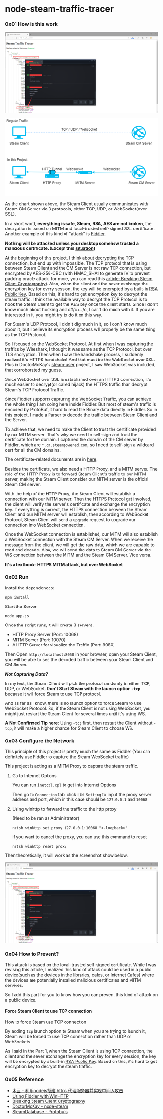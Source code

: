 # node-steam-traffic-tracer

### 0x01 How is this work

![Screnshot](/document/screenshot.png)

![how-this-work](/document/how-this-work-chart.png)

As the chart shown above, the Steam Client usually communicates with
Steam CM Server via 3 protocols, either TCP, UDP, or WebSocket(over SSL).

In a short word, **everything is safe, Steam, RSA, AES are not broken**,
the decryption is based on MITM and local-trusted self-signed SSL certificate.
Another example of this kind of "attack" is [Fiddler](https://www.telerik.com/fiddler).

**Nothing will be attacked unless your desktop somehow trusted a malicious certificate. (Except this [situation](#0x04-how-to-prevent))**

At the beginning of this project, I think about decrypting the TCP connection,
but end up with impossible. The TCP protocol that is using between Steam Client
and the CM Server is not raw TCP connection, but encrypted by AES-256-CBC
(with HMAC_SHA1 to generate IV to prevent padding oracle attack,
for more, you can read this [article: Breaking Steam Client Cryptography](https://steamdb.info/blog/breaking-steam-client-cryptography/)).
Also, when the client and the sever exchange the encryption key for every session, 
the key will be encrypted by a built-in [RSA Public Key](https://github.com/seishun/node-steam-crypto/issues/3).
Based on this, it's hard to get encryption key to decrypt the steam traffic.
I think the available way to decrypt the TCP Protocol is to hook the Steam
Client to get the AES key once the client starts. Since I don't know much about
hooking and c#/c++/c, I can't do much with it. If you are interested in it, you
might try to do it on this way. 

For Steam's UDP Protocol, I didn't dig much in it, so I don't know much about it,
but I believe its encryption process will properly be the same thing as the TCP
Protocol.

So I focused on the WebSocket Protocol. At first when I was capturing the traffics
by Wireshark, I thought it was same as the TCP Protocol, but over TLS encryption.
Then when I saw the handshake process, I suddenly realized it's HTTPS handshake!
And that must be the WebSocket over SSL. Plus in DoctorMcKay's [steam-user](https://github.com/DoctorMcKay/node-steam-user)
project, I saw WebSocket was included, that corroborated my guess.

Since WebSocket over SSL is established over an HTTPS connection, it's much easier
to decrypt(or called hijack) the HTTPS traffic than decrypt Steam's TCP Protocol Traffic.

Since Fiddler supports capturing the WebSocket Traffic, you can achieve the whole thing
I am doing here inside Fiddler. But most of steam's traffic is encoded by ProtoBuf, it hard
to read the Binary data directly in Fiddler. So in this project, I made a Parser to decode
the traffic between Steam Client and the Server.

To achieve that, we need to make the Client to trust the certificate provided by our
MITM server. That's why we need to self-sign and trust the certificate for the domain.
I captured the domain of the CM server by Fiddler, which are `*.cm.steampowered.com`, so I
need to self-sign a wildcard cert for all the CM domains.

The certificate-related documents are in [here](https://github.com/Y2Nk4/node-steam-client-traffic-tracer/tree/master/cert).

Besides the certificate, we also need a HTTP Proxy, and a MITM server. The role of the 
HTTP Proxy is to forward Steam Client's traffic to our MITM server, making the Steam Client
consider our MITM server is the official Steam CM server.

With the help of the HTTP Proxy, the Steam Client will establish a connection with our
MITM server. Then the HTTPS Protocol get involved, the client will verify the server's
certificate and exchange the encryption key. If everything is correct, the HTTPS connection
between the Steam Client and our MITM server will establish, then according to WebSocket 
Protocol, Steam Client will send a `upgrade` request to upgrade our connection into WebSocket connection.

Once the WebSocket connection is established, our MITM will also establish a WebSocket connection
with the Steam CM Server. When we receive the message from the client, we will get the raw data, which
we are capable to read and decode. Also, we will send the data to Steam CM Server via the WS connection
between the MITM and the Steam CM Server. Vice versa.

**It's a textbook- HTTPS MITM attack, but over WebSocket**

### 0x02 Run
Install the dependences: 
```shell script
npm install
```
Start the Server
```shell script
node app.js
```

Once the script runs, it will create 3 servers.
- HTTP Proxy Server (Port: 10068)
- MITM Server (Port: 10070)
- A HTTP Server for visualize the Traffic (Port: 8050)

Then Open `http://localhost:8050` in your browser, open your Steam Client,
you will be able to see the decoded traffic between your Steam Client and CM Server.

***Not Capturing Data?***

In my test, the Steam Client will pick the protocol randomly in either TCP, UDP, or WebSocket.
**Don't Start Steam with the launch option `-tcp`** because it will force Steam to use TCP
protocol.

And as far as I know, there is no launch option to force Steam to use WebSocket Protocol. 
So, if the Steam Client is not using WebSocket, you might just restart the Steam Client for
several times until it's using WS.

**A Not Confirmed Tip here**: Using `-tcp` first, then restart the Client without `-tcp`, it will
make a higher chance for Steam Client to choose WS.

### 0x03 Configure the Network
This principle of this project is pretty much the same as Fiddler
(You can definitely use Fiddler to capture the Steam WebSocket traffic)

This project is acting as a MITM Proxy to capture the steam traffic.

1. Go to Internet Options
    
    You can run `inetcpl.cpl` to get into Internet Options
   
    Then go to `Connection` tab, click `LAN Setting` to input the
    proxy server address and port, which in this case should be
    `127.0.0.1` and `10068`

2. Using winhttp to forward the traffic to the http proxy
    
    (Need to be ran as Administrator)
    ```shell script
    netsh winhttp set proxy 127.0.0.1:10068 "<-loopback>"
    ```
    If you want to cancel the proxy, you can use this command to reset
    ```shell script
    netsh winhttp reset proxy
    ```

Then theoretically, it will work as the screenshot show below.

![Screnshot](/document/screenshot.png)

### 0x04 How to Prevent?
This attack is based on the local-trusted self-signed certificate. 
While I was revising this article, I realized this kind of attack could be 
used in a public device(such as the devices in the libraries, cafes, or Internet Cafes) 
where the devices are potentially installed malicious certificates and MITM services.

So I add this part for you to know how you can prevent this kind of attack on a 
public device.

#### Force Steam Client to use TCP connection
[How to force Steam use TCP connection](https://support.steampowered.com/kb_article.php?ref=5623-QOSV-5250)

By adding `tcp` launch option to Steam when you are trying to launch it, Steam will be
forced to use TCP connection rather than UDP or WebSockets.

As I said in the Part 1, when the Steam Client is using TCP connection, the client and the sever 
exchange the encryption key for every session, the key will be encrypted by a built-in [RSA Public Key](https://github.com/seishun/node-steam-crypto/issues/3).
Based on this, it's hard to get encryption key to decrypt the steam traffic.

### 0x05 Reference
- [木亖 - 利用nodejs搭建 https 代理服务器并实现中间人攻击](https://juejin.im/post/5cce881ef265da036902a934)
- [Using Fiddler with WinHTTP](https://www.telerik.com/blogs/using-fiddler-with-winhttp)
- [Breaking Steam Client Cryptography](https://steamdb.info/blog/breaking-steam-client-cryptography/)
- [DoctorMcKay - node-steam](https://github.com/DoctorMcKay/node-steam-user)
- [SteamDatabase - Protobufs](https://github.com/SteamDatabase/Protobufs)
